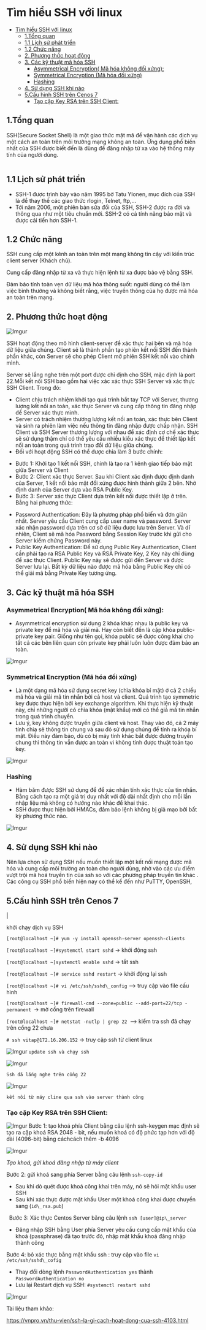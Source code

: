 # Tìm hiểu SSH với linux
- [Tìm hiểu SSH với linux](#tìm-hiểu-ssh-với-linux)
  - [1.Tổng quan](#1tổng-quan)
  - [1.1 Lịch sử phát triển](#11-lịch-sử-phát-triển)
  - [1.2 Chức năng](#12-chức-năng)
  - [2. Phương thức hoạt động](#2-phương-thức-hoạt-động)
  - [3. Các kỹ thuật mã hóa SSH](#3-các-kỹ-thuật-mã-hóa-ssh)
    - [Asymmetrical Encryption( Mã hóa không đối xứng):](#asymmetrical-encryption-mã-hóa-không-đối-xứng)
    - [Symmetrical Encryption (Mã hóa đối xứng)](#symmetrical-encryption-mã-hóa-đối-xứng)
    - [Hashing](#hashing)
  - [4. Sử dụng SSH khi nào](#4-sử-dụng-ssh-khi-nào)
  - [5.Cấu hình SSH trên Cenos 7](#5cấu-hình-ssh-trên-cenos-7)
    - [Tạo cặp Key RSA trên SSH Client:](#tạo-cặp-key-rsa-trên-ssh-client)


## 1.Tổng quan
SSH(Secure Socket Shell) là một giao thức mật mã để vận hành các dịch vụ một cách an toàn trên môi trường mạng không an toàn. Ứng dụng phổ biến nhất của SSH được biết đến là dùng để đăng nhập từ xa vào hệ thống máy tính của người dùng.

![[](Aspose.Words.0c3871b3-42a1-4c56-8357-465728b29f06.001.png)](https://i.imgur.com/dl0YMR6.png)
## 1.1 Lịch sử phát triển
- SSH-1 được trình bày vào năm 1995 bở Tatu Ylonen, mục đích của SSH là để thay thế các giao thức rlogin, Telnet, ftp,...
- Tới năm 2006, một phiên bản sửa đổi của SSH, SSH-2 được ra đời và thông qua như một tiêu chuẩn mới. SSH-2 có cả tính năng bảo mật và được cải tiến hơn SSH-1.
## 1.2 Chức năng
SSH cung cấp một kênh an toàn trên một mạng không tin cậy với kiến trúc client server (Khách chủ). 

Cung cấp đăng nhập từ xa và thực hiện lệnh từ xa được bảo vệ bằng SSH. 

Đảm bảo tính toàn vẹn dữ liệu mã hóa thông suốt: người dùng có thể làm việc bình thường và không biết rằng, việc truyền thông của họ được mã hóa an toàn trên mạng.
## 2. Phương thức hoạt động

![Imgur](https://i.imgur.com/WpDvB9H.png)

SSH hoạt động theo mô hình client-server để xác thực hai bên và mã hóa dữ liệu giữa chúng. Client sẽ là thành phần tạo phiên kết nối SSH đến thành phần khác, còn Server sẽ cho phép Client mở phiên SSH kết nối vào chính mình.

Server sẽ lắng nghe trên một port được chỉ định cho SSH, mặc định là port 22.Mỗi kết nối SSH bao gồm hai việc xác  xác thực SSH Server và xác thực SSH Client. Trong đó:

- Client chịu trách nhiệm khởi tạo quá trình bắt tay TCP với Server, thương lượng kết nối an toàn, xác thực Server và cung cấp thông tin đăng nhập để Server xác thực mình.
- Server có trách nhiệm thương lượng kết nối an toàn, xác thực bên Client và sinh ra phiên làm việc nếu thông tin đăng nhập được chấp nhận. SSH Client và SSH Server thương lượng với nhau để xác định cơ chế xác thực sẽ sử dụng thậm chí có thể yêu cầu nhiều kiểu xác thực để thiết lập kết nối an toàn trong quá trình trao đổi dữ liệu giữa chúng.
- Đối với hoạt động SSH có thể được chia làm 3 bước chính:
+ Bước 1: Khởi tạo 1 kết nối SSH, chính là tạo ra 1 kênh giao tiếp bảo mật giữa Server và Client
+ Bước 2: Client xác thực Server. Sau khi Client xác định được định danh của Server, 1 kết nối bảo mật đối xứng được hình thành giữa 2 bên. Nhờ định danh của Server dựa vào RSA Public Key.
+ Bước 3: Server xác thực Client dựa trên kết nối được thiết lập ở trên. Bằng hai phương thức:
- Password Authentication: Đây là phương pháp phổ biến và đơn giản nhất. Server yêu cầu Client cung cấp user name và password. Server xác nhận password dựa trên cơ sở dữ liệu được lưu trên Server. Và dĩ nhiên,  Client sẽ mã hóa Password bằng Session Key trước khi gửi cho Server kiểm chứng Password này.
- Public Key Authentication: Để sử dụng Public Key Authentication, Client cần phải tạo ra RSA Public Key và RSA Private Key, 2 Key này chỉ dùng để xác thực Client. Public Key này sẽ được gửi đến Server và được Server lưu lại. Bất kỳ dữ liệu nào được mã hóa bằng Public Key chỉ có thể giải mã bằng Private Key tương ứng.

## 3. Các kỹ thuật mã hóa SSH
### Asymmetrical Encryption( Mã hóa không đối xứng): 
  - Asymmetrical encryption sử dụng 2 khóa khác nhau là public key và private key để mã hóa và giải mã. Hay còn biết đến là cặp khóa public-private key pair. Giống như tên gọi, khóa public sẽ được công khai cho tất cả các bên liên quan còn private key phải luôn luôn được đảm bảo an toàn.

![Imgur](https://i.imgur.com/CYb4SfK.png)

### Symmetrical Encryption (Mã hóa đối xứng)
  - Là một dạng mã hóa sử dụng secret key (chìa khóa bí mật) ở cả 2 chiều mã hóa và giải mã tin nhắn bởi cả host và client. Quá trình tạo symmetric key được thực hiện bởi key exchange algorithm. Khi thực hiện kỹ thuật này, chỉ những người có chìa khóa (mật khẩu) mới có thể giả mã tin nhắn trong quá trình chuyển.
  - Lưu ý, key không được truyền giữa client và host. Thay vào đó, cả 2 máy tính chia sẻ thông tin chung và sau đó sử dụng chúng để tính ra khóa bí mật. Điều này đảm bảo, dù có bị máy tính khác bắt được đường truyền chung thì thông tin vẫn được an toàn vì không tính được thuật toán tạo key.

![Imgur](https://i.imgur.com/NsZDUD9.png)
### Hashing
  - Hàm băm được SSH sử dụng để  để xác nhận tính xác thực của tin nhắn. Bằng cách tạo ra một giá trị duy nhất với độ dài nhất định cho mỗi lần nhập liệu mà không có hướng nào khác để khai thác.
  - SSH được thực hiện bởi HMACs, đảm bảo lệnh không bị giả mạo bởi bất kỳ phương thức nào.

![Imgur](https://i.imgur.com/fY2vMvB.png)






## 4. Sử dụng SSH khi nào
Nên lựa chọn sử dụng SSH nếu muốn thiết lập một kết nối mạng được mã hóa và cung cấp môi trường an toàn cho người dùng, nhờ vào các ưu điểm vượt trội mã hoá truyền tin của ssh so với các phương pháp truyền tin khác . Các công cụ SSH phổ biến hiện nay có thể kể đến như PuTTY, OpenSSH,


## 5.Cấu hình SSH trên Cenos 7


|<p>khởi chạy dịch vụ SSH </p><p>```[root@localhost ~]# yum -y install openssh-server openssh-clients```</p><p>```[root@localhost ~]#systemctl start sshd``` →  khởi động ssh</p><p>```[root@localhost ~]systemctl enable sshd``` → tắt ssh</p><p>```[root@localhost ~]# service sshd restart``` → khởi động lại ssh</p><p>```[root@localhost ~]# vi /etc/ssh/sshd\_config``` –> truy cập vào file cấu hình</p><p>```[root@localhost ~]# firewall-cmd --zone=public --add-port=22/tcp -permanent ```→ mở cổng trên firewall</p><p>```[root@localhost ~]# netstat -nutlp | grep 22 ```–> kiểm tra ssh đã chạy trên cổng 22 chưa</p><p>```# ssh vitap@172.16.206.152``` → truy cập ssh từ client linux</p>



![Imgur](https://i.imgur.com/0ZF5JZF.png)
`update ssh và chạy ssh`

![Imgur](https://i.imgur.com/OJKapZT.png)

`Ssh đã lắng nghe trên cổng 22`



![Imgur](https://i.imgur.com/3jwKlSp.png)

`kết nối từ máy cline qua ssh vào server thành công`

### Tạo cặp Key RSA trên SSH Client:
![Imgur](https://i.imgur.com/cIjQwfS.png)
Bước 1: tạo khoá phía Client bằng câu lệnh ssh-keygen mạc định sẽ tạo ra cặp khoá RSA 2048 - bit, nếu muốn khoá có độ phức tạp hơn với độ dài (4096-bit) bằng cáchcách thêm -b 4096

![Imgur](https://i.imgur.com/Jmt1hWx.png)

*Tạo khoá, gửi khoá đăng nhập từ máy client*


Bước 2: gửi khoá sang phía Server bằng câu lệnh ```ssh-copy-id``` 

- Sau khi dò quét được khoá công khai trên máy, nó sẽ hỏi mật khẩu user SSH
- Sau khi xác thực được mật khẩu User một khoá công khai được chuyển sang (`id\_rsa.pub`)

` `Bước 3: Xác thực Centos Server bằng câu lệnh `ssh [user]@ip\_server`

- Đăng nhập SSH bằng User phía Server yêu cầu cung cấp mật khẩu của khoá (passphrase) đã tạo trước đó, nhập mật khẩu khoá đăng nhập thành công

Bước 4: bỏ xác thực bằng mật khẩu ssh : truy cập vào file  ```vi /etc/ssh/sshd\_cofig```

- Thay đổi dòng lệnh `PasswordAuthentication yes` thành `PasswordAuthentication no`
- Lưu lại Restart dịch vụ SSH: ```#systemctl restart sshd```

![Imgur](https://i.imgur.com/2gOPIKd.png)

Tài liệu tham khảo:

https://vnpro.vn/thu-vien/ssh-la-gi-cach-hoat-dong-cua-ssh-4103.html
